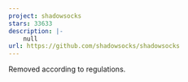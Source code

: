 ```yaml
---
project: shadowsocks
stars: 33633
description: |-
    null
url: https://github.com/shadowsocks/shadowsocks
---
```


Removed according to regulations.

